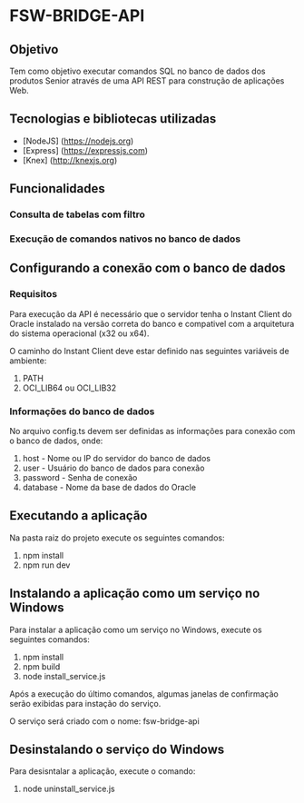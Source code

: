 # FSW-BRIDGE-API

## Objetivo

Tem como objetivo executar comandos SQL no banco de dados dos produtos Senior através de uma API REST para construção de aplicações Web.

## Tecnologias e bibliotecas utilizadas

 - [NodeJS] (https://nodejs.org)
 - [Express] (https://expressjs.com)
 - [Knex] (http://knexjs.org)

## Funcionalidades

### Consulta de tabelas com filtro 
### Execução de comandos nativos no banco de dados

## Configurando a conexão com o banco de dados

### Requisitos
Para execução da API é necessário que o servidor tenha o Instant Client do Oracle instalado na versão correta do banco e compativel com a arquitetura do sistema operacional (x32 ou x64). 

O caminho do Instant Client deve estar definido nas seguintes variáveis de ambiente:
1. PATH
2. OCI_LIB64 ou OCI_LIB32

### Informações do banco de dados

No arquivo config.ts devem ser definidas as informações para conexão com o banco de dados, onde: 
1. host - Nome ou IP do servidor do banco de dados
2. user - Usuário do banco de dados para conexão
3. password - Senha de conexão
4. database - Nome da base de dados do Oracle

## Executando a aplicação

Na pasta raiz do projeto execute os seguintes comandos: 

1. npm install
2. npm run dev

## Instalando a aplicação como um serviço no Windows

Para instalar a aplicação como um serviço no Windows, execute os seguintes comandos: 

1. npm install
2. npm build 
3. node install_service.js

Após a execução do último comandos, algumas janelas de confirmação serão exibidas para instação do serviço. 

O serviço será criado com o nome: fsw-bridge-api

## Desinstalando o serviço do Windows

Para desisntalar a aplicação, execute o comando: 

1. node uninstall_service.js

